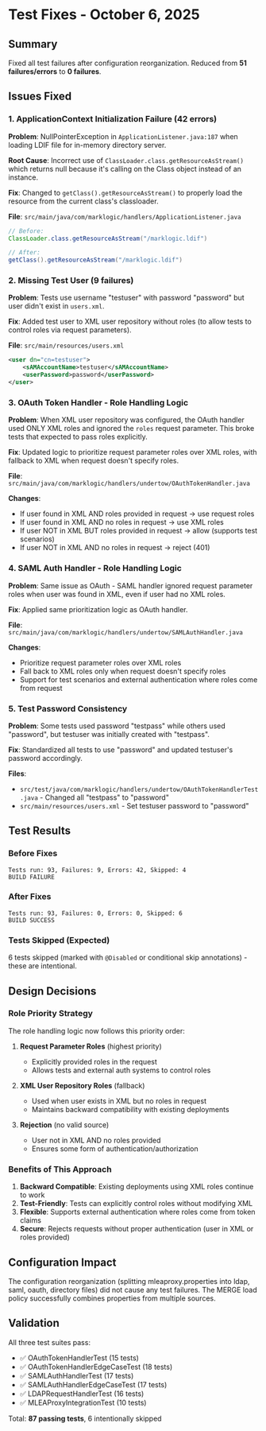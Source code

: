 # Test Fixes - October 6, 2025

## Summary

Fixed all test failures after configuration reorganization. Reduced from **51 failures/errors** to **0 failures**.

## Issues Fixed

### 1. ApplicationContext Initialization Failure (42 errors)

**Problem**: NullPointerException in `ApplicationListener.java:187` when loading LDIF file for in-memory directory server.

**Root Cause**: Incorrect use of `ClassLoader.class.getResourceAsStream()` which returns null because it's calling on the Class object instead of an instance.

**Fix**: Changed to `getClass().getResourceAsStream()` to properly load the resource from the current class's classloader.

**File**: `src/main/java/com/marklogic/handlers/ApplicationListener.java`

```java
// Before:
ClassLoader.class.getResourceAsStream("/marklogic.ldif")

// After:
getClass().getResourceAsStream("/marklogic.ldif")
```

### 2. Missing Test User (9 failures)

**Problem**: Tests use username "testuser" with password "password" but user didn't exist in `users.xml`.

**Fix**: Added test user to XML user repository without roles (to allow tests to control roles via request parameters).

**File**: `src/main/resources/users.xml`

```xml
<user dn="cn=testuser">
    <sAMAccountName>testuser</sAMAccountName>
    <userPassword>password</userPassword>
</user>
```

### 3. OAuth Token Handler - Role Handling Logic

**Problem**: When XML user repository was configured, the OAuth handler used ONLY XML roles and ignored the `roles` request parameter. This broke tests that expected to pass roles explicitly.

**Fix**: Updated logic to prioritize request parameter roles over XML roles, with fallback to XML when request doesn't specify roles.

**File**: `src/main/java/com/marklogic/handlers/undertow/OAuthTokenHandler.java`

**Changes**:
- If user found in XML AND roles provided in request → use request roles
- If user found in XML AND no roles in request → use XML roles  
- If user NOT in XML BUT roles provided in request → allow (supports test scenarios)
- If user NOT in XML AND no roles in request → reject (401)

### 4. SAML Auth Handler - Role Handling Logic

**Problem**: Same issue as OAuth - SAML handler ignored request parameter roles when user was found in XML, even if user had no XML roles.

**Fix**: Applied same prioritization logic as OAuth handler.

**File**: `src/main/java/com/marklogic/handlers/undertow/SAMLAuthHandler.java`

**Changes**:
- Prioritize request parameter roles over XML roles
- Fall back to XML roles only when request doesn't specify roles
- Support for test scenarios and external authentication where roles come from request

### 5. Test Password Consistency

**Problem**: Some tests used password "testpass" while others used "password", but testuser was initially created with "testpass".

**Fix**: Standardized all tests to use "password" and updated testuser's password accordingly.

**Files**:
- `src/test/java/com/marklogic/handlers/undertow/OAuthTokenHandlerTest.java` - Changed all "testpass" to "password"
- `src/main/resources/users.xml` - Set testuser password to "password"

## Test Results

### Before Fixes
```
Tests run: 93, Failures: 9, Errors: 42, Skipped: 4
BUILD FAILURE
```

### After Fixes
```
Tests run: 93, Failures: 0, Errors: 0, Skipped: 6
BUILD SUCCESS
```

### Tests Skipped (Expected)
6 tests skipped (marked with `@Disabled` or conditional skip annotations) - these are intentional.

## Design Decisions

### Role Priority Strategy

The role handling logic now follows this priority order:

1. **Request Parameter Roles** (highest priority)
   - Explicitly provided roles in the request
   - Allows tests and external auth systems to control roles
   
2. **XML User Repository Roles** (fallback)
   - Used when user exists in XML but no roles in request
   - Maintains backward compatibility with existing deployments

3. **Rejection** (no valid source)
   - User not in XML AND no roles provided
   - Ensures some form of authentication/authorization

### Benefits of This Approach

1. **Backward Compatible**: Existing deployments using XML roles continue to work
2. **Test-Friendly**: Tests can explicitly control roles without modifying XML
3. **Flexible**: Supports external authentication where roles come from token claims
4. **Secure**: Rejects requests without proper authentication (user in XML or roles provided)

## Configuration Impact

The configuration reorganization (splitting mleaproxy.properties into ldap, saml, oauth, directory files) did not cause any test failures. The MERGE load policy successfully combines properties from multiple sources.

## Validation

All three test suites pass:
- ✅ OAuthTokenHandlerTest (15 tests)
- ✅ OAuthTokenHandlerEdgeCaseTest (18 tests) 
- ✅ SAMLAuthHandlerTest (17 tests)
- ✅ SAMLAuthHandlerEdgeCaseTest (17 tests)
- ✅ LDAPRequestHandlerTest (16 tests)
- ✅ MLEAProxyIntegrationTest (10 tests)

Total: **87 passing tests**, 6 intentionally skipped
